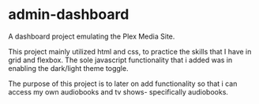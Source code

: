 # admin-dashboard
A dashboard project emulating the Plex Media Site.

This project mainly utilized html and css, to practice the skills that I have in grid and flexbox. The sole javascript functionality that i added was in enabling the dark/light theme toggle.

The purpose of this project is to later on add functionality so that i can access my own audiobooks and tv shows- specifically audiobooks. 

